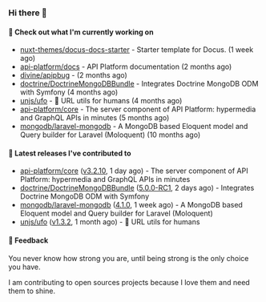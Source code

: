 ### Hi there 👋

#### 👷 Check out what I'm currently working on

- [nuxt-themes/docus-docs-starter](https://github.com/nuxt-themes/docus-docs-starter) - Starter template for Docus. (1 week ago)
- [api-platform/docs](https://github.com/api-platform/docs) - API Platform documentation (2 months ago)
- [divine/apipbug](https://github.com/divine/apipbug) -  (2 months ago)
- [doctrine/DoctrineMongoDBBundle](https://github.com/doctrine/DoctrineMongoDBBundle) - Integrates Doctrine MongoDB ODM with Symfony (4 months ago)
- [unjs/ufo](https://github.com/unjs/ufo) - 🔗 URL utils for humans (4 months ago)
- [api-platform/core](https://github.com/api-platform/core) - The server component of API Platform: hypermedia and GraphQL APIs in minutes (5 months ago)
- [mongodb/laravel-mongodb](https://github.com/mongodb/laravel-mongodb) - A MongoDB based Eloquent model and Query builder for Laravel (Moloquent) (10 months ago)

#### 🔭 Latest releases I've contributed to

- [api-platform/core](https://github.com/api-platform/core) ([v3.2.10](https://github.com/api-platform/core/releases/tag/v3.2.10), 1 day ago) - The server component of API Platform: hypermedia and GraphQL APIs in minutes
- [doctrine/DoctrineMongoDBBundle](https://github.com/doctrine/DoctrineMongoDBBundle) ([5.0.0-RC1](https://github.com/doctrine/DoctrineMongoDBBundle/releases/tag/5.0.0-RC1), 2 days ago) - Integrates Doctrine MongoDB ODM with Symfony
- [mongodb/laravel-mongodb](https://github.com/mongodb/laravel-mongodb) ([4.1.0](https://github.com/mongodb/laravel-mongodb/releases/tag/4.1.0), 1 week ago) - A MongoDB based Eloquent model and Query builder for Laravel (Moloquent)
- [unjs/ufo](https://github.com/unjs/ufo) ([v1.3.2](https://github.com/unjs/ufo/releases/tag/v1.3.2), 1 month ago) - 🔗 URL utils for humans

#### 💬 Feedback
You never know how strong you are, until being strong is the only choice you have.

I am contributing to open sources projects because I love them and need them to shine.
